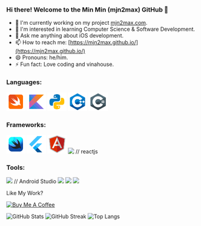 ### Hi there! Welcome to the Min Min (mjn2max) GitHub 👋

- 🔭 I'm currently working on my project [mjn2max.com](https://mjn2max.com).
- 🌱 I'm interested in learning Computer Science & Software Development.
- 💬 Ask me anything about iOS development.
- 📫 How to reach me: [https://mjn2max.github.io/](https://mjn2max.github.io/)
- 😄 Pronouns: he/him.
- ⚡ Fun fact: Love coding and vinahouse.

### Languages:
<code><img width="10%" src="/icons/swift.svg"></code>
<code><img width="10%" src="/icons/kotlin.svg"></code>
<code><img width="10%" src="/icons/python.svg"></code>
<code><img width="10%" src="/icons/c++.svg"></code>
<code><img width="10%" src="/icons/c-sharp.svg"></code>

### Frameworks:
<code><img width="10%" src="/icons/swiftui.svg"></code>
<code><img width="10%" src="/icons/flutter.svg"></code>
<code><img width="10%" src="/icons/angularjs.svg"></code>
<code><img width="10%" src="/icons/"></code> // reactjs

### Tools:
<code><img width="10%" src="https://www.vectorlogo.zone/logos/apple_xcode/apple_xcode-icon.svg"></code>
// Android Studio
<code><img width="10%" src="https://www.vectorlogo.zone/logos/visualstudio_code/visualstudio_code-icon.svg"></code>
<code><img width="10%" src="https://www.vectorlogo.zone/logos/git-scm/git-scm-icon.svg"></code>
<code><img width="10%" src="https://www.vectorlogo.zone/logos/figma/figma-icon.svg"></code>

Like My Work?

<a href="https://www.buymeacoffee.com/mjn2max" target="_blank"><img width="218px" height="60px" src="https://cdn.buymeacoffee.com/buttons/v2/default-yellow.png" alt="Buy Me A Coffee"></a>

![GitHub Stats](https://github-readme-stats.vercel.app/api?username=mjn2max&show_icons=true&icon_color=FF0000&hide_rank=true&theme=swift)
![GitHub Streak](https://github-readme-streak-stats.herokuapp.com?user=mjn2max&background=F6F6F6&border=E4E2E2&ring=FF0000&fire=FF0000&currStreakNum=FF0000&sideNums=FF0000&currStreakLabel=FF0000&sideLabels=FF0000&dates=000000)
![Top Langs](https://github-readme-stats.vercel.app/api/top-langs/?username=mjn2max&layout=compact&theme=swift&langs_count=10)

<!--
**mjn2max/mjn2max** is a ✨ _special_ ✨ repository because its `README.md` (this file) appears on your GitHub profile.

Here are some ideas to get you started:

- 🔭 I’m currently working on ...
- 🌱 I’m currently learning ...
- 👯 I’m looking to collaborate on ...
- 🤔 I’m looking for help with ...
- 💬 Ask me about ...
- 📫 How to reach me: ...
- 😄 Pronouns: ...
- ⚡ Fun fact: ...
-->
